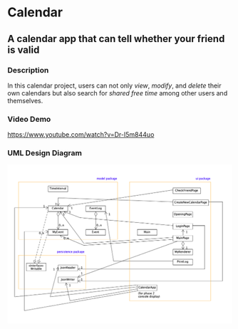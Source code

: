# Calendar

## A calendar app that can tell whether your friend is valid

### Description
In this calendar project, users can not only *view*, *modify*, and *delete* 
their own calendars but also search for *shared free time* among other
users and themselves.

### Video Demo
https://www.youtube.com/watch?v=Dr-I5m844uo

### UML Design Diagram
![UML_Diagram](./src/UML_Design_Diagram.png)
